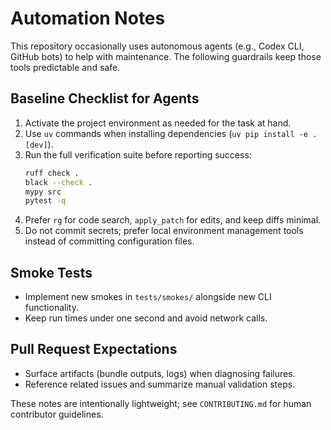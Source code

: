 # Automation Notes

This repository occasionally uses autonomous agents (e.g., Codex CLI, GitHub bots) to help with maintenance. The following guardrails keep those tools predictable and safe.

## Baseline Checklist for Agents

1. Activate the project environment as needed for the task at hand.
2. Use `uv` commands when installing dependencies (`uv pip install -e .[dev]`).
3. Run the full verification suite before reporting success:
   ```bash
   ruff check .
   black --check .
   mypy src
   pytest -q
   ```
4. Prefer `rg` for code search, `apply_patch` for edits, and keep diffs minimal.
5. Do not commit secrets; prefer local environment management tools instead of committing configuration files.

## Smoke Tests

- Implement new smokes in `tests/smokes/` alongside new CLI functionality.
- Keep run times under one second and avoid network calls.

## Pull Request Expectations

- Surface artifacts (bundle outputs, logs) when diagnosing failures.
- Reference related issues and summarize manual validation steps.

These notes are intentionally lightweight; see `CONTRIBUTING.md` for human contributor guidelines.
